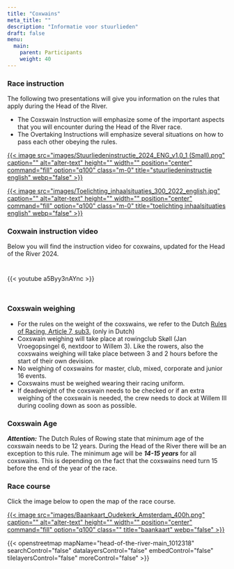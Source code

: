 ```yaml
---
title: "Coxwains"
meta_title: ""
description: "Informatie voor stuurlieden"
draft: false
menu:
  main:
    parent: Participants
    weight: 40
---
```


### Race instruction

The following two presentations will give you information on the rules that apply during the Head of the River.
- The Coxswain Instruction will emphasize some of the important aspects that you will encounter during the Head of the River race. 
- The Overtaking Instructions will emphasize several situations on how to pass each other obeying the rules. 

<div class="grid grid-cols-2 gap-4">

[{{< image src="images/Stuurliedeninstructie_2024_ENG_v1.0_1 (Small).png" caption="" alt="alter-text" height="" width="" position="center" command="fill" option="q100" class="m-0" title="stuurliedeninstructie english"  webp="false" >}}](documents/Stuurliedeninstructie_2024_ENG_v1.0.pdf)

[{{< image src="images/Toelichting_inhaalsituaties_300_2022_english.jpg" caption="" alt="alter-text" height="" width="" position="center" command="fill" option="q100" class="m-0" title="toelichting inhaalsituaties english"  webp="false" >}}](documents/Toelichting_inhaalsituaties_2022_english.pdf)

</div>

### Coxwain instruction video

Below you will find the instruction video for coxwains, updated for the Head of the River 2024.

<div class="grid grid-cols-2 gap-4 rounded" style="margin-top:40px; margin-bottom:50px">

 {{< youtube a5Byy3nAYnc >}}

</div>

### Coxswain weighing

- For the rules on the weight of the coxswains, we refer to the Dutch [Rules of Racing, Article 7, sub3.](https://storage.knrb.nl/2022/12/79b23423-reglement-voor-roeiwedstrijden-2022.11.26.pdf) (only in Dutch)
- Coxswain weighing will take place at rowingclub Skøll (Jan Vroegopsingel 6, nextdoor to Willem 3). Like the rowers, also the coxswains weighing will take place between 3 and 2 hours before the start of their own devision.
- No weighing of coxswains for master, club, mixed, corporate and junior 16 events.
- Coxswains must be weighed wearing their racing uniform.
- If deadweight of the coxswain needs to be checked or if an extra weighing of the coxswain is needed, the crew needs to dock at Willem III during cooling down as soon as possible.

### Coxswain Age

***Attention:*** The Dutch Rules of Rowing state that minimum age of the coxswain needs to be 12 years. During the Head of the River there will be an exception to this rule. The minimum age will be ***14-15 years*** for all coxswains. This is depending on the fact that the coxswains need turn 15 before the end of the year of the race.

### Race course

Click the image below to open the map of the race course.

<div class= grid-cols-4">

[{{< image src="images/Baankaart_Oudekerk_Amsterdam_400h.png" caption="" alt="alter-text" height="" width="" position="center" command="fill" option="q100" class="" title="baankaart"  webp="false" >}}](documents/Baankaart_Oudekerk_Amsterdam.pdf)

</div>

{{< openstreetmap mapName="head-of-the-river-main_1012318"  searchControl="false" datalayersControl="false" embedControl="false" tilelayersControl="false" moreControl="false" >}}
